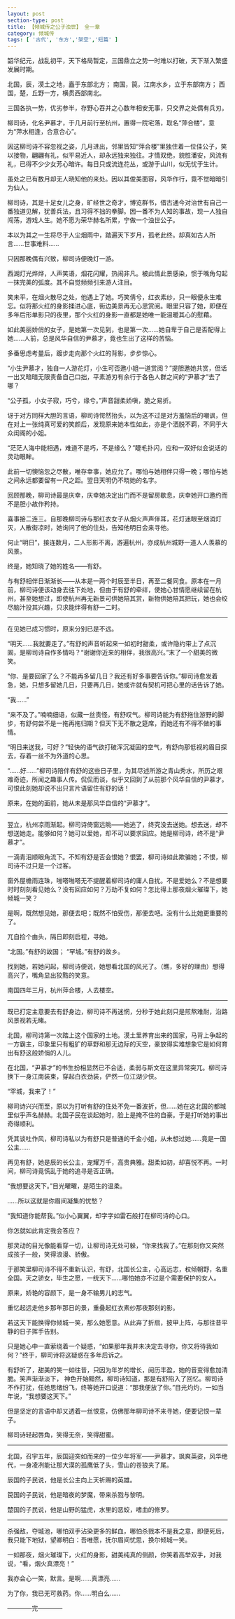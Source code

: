```yaml
---
layout: post
section-type: post
title: 【倾城传之公子浊世】 全一章
category: 倾城传
tags: [ '古代', '东方','架空','短篇' ]
---
```

韶华纪元，战乱初平，天下格局暂定，三国鼎立之势一时难以打破，天下渐入繁盛发展时期。

北国，辰，漠土之地，矗于东部北方；
南国，笢，江南水乡，立于东部南方；
西国，楚，丘野一方，横贯西部南北。

三国各执一势，优劣参半，存野心吞并之心数年相安无事，只交界之处偶有兵刃。

柳司诗，化名尹慕才，于几月前行至杭州，置得一院宅落，取名“萍合楼”，意为“萍水相逢，合意合心”。

因这柳司诗不容忽视之姿，几月进出，邻里皆知“萍合楼”里独住着一位佳公子，笑以接物，翩翩有礼，似平易近人，却永远独来独往。才情双绝，貌胜潘安，风流有礼，已得不少少女芳心暗许。每日只或流连花丛，或游于山川，似无忧于生计。

虽处之已有数月却无人晓知他的来处。因以其俊美面容，风华作行，竟不觉暗暗引为仙人。

柳司诗，其是十足女儿之身，旷经世之奇才，博览群书，借古通今对治世有自己一番独道见解，犹善兵法，且习得不拙的拳脚。因一番不为人知的事故，现一人独自闯荡，游戏人生。她不愿为荣华赫名所累，宁做一个浊世公子。

本以为其之一生将尽于人尘烟雨中，踏遍天下岁月，孤老此终。却真如古人所言……世事难料……

只因那晚偶有兴致，柳司诗便晚灯一游。

西湖灯光烨烨，人声笑语，烟花闪耀，热闹非凡。被此情此景感染，惯于嘴角勾起一抹完美的弧度。其不自觉频频引来游人注目。

笑未平，在烟火散尽之处，他遇上了她。巧笑倩兮，红衣素纱，只一眼便永生难忘。似将那火红的身影揉进心底，街边美景再无心思赏阅。眼里只容了她，即便在多年后形单影只的夜里，那个火红的身影一直都是她唯一能温暖其心的慰藉。

如此美丽娇俏的女子，是她第一次见到，也是第一次……她自卑于自己是否配得上她……人前，总是风华自信的尹慕才，竟也生出了这样的苦恼。

多番思虑考量后，踱步走向那个火红的背影，步步惊心。

“小生尹慕才，独自一人游花灯，小生可否邀小姐一道赏阅？”提胆邀她共赏，但话一出又暗暗无限责备自己口拙，平素游刃有余行于各色人群之间的“尹慕才”去了哪？

“公子孤，小女子寂，巧兮，缘兮。”声音甜柔娇嗔，脆之易折。

讶于对方同样大胆的言语，柳司诗愕然抬头，以为这不过是对方羞恼后的嘲讽，但在对上一张纯真可爱的笑颜后，发现原来她本性如此，亦是个洒脱不羁，不同于大众闺阁的小姐。

“茫茫人海中能相遇，难道不是巧，不是缘么？”睫毛扑闪，应和一双好似会说话的灵动眼眸。

此前一切懊恼忽之尽散，唯存幸事，她应允了。哪怕与她相伴只得一晚；哪怕与她之间永远都要留有一尺之距。翌日天明仍不晓她的名字。

回顾那晚，柳司诗最是庆幸，庆幸她决定出门而不是留房歇息，庆幸她开口邀约而不是胆小故作矜持。

喜事接二连三。自那晚柳司诗与那红衣女子从烟火声声伴耳，花灯迷眼至烟消灯灭，人散街凉时，她询问了他的住处，告知他明日会来寻他。

何止“明日”，接连数月，二人形影不离，游遍杭州，亦成杭州城野一道人人羡慕的风景。

终是，她知晓了她的姓名——有舒。

与有舒相伴日渐渐长——从本是一两个时辰至半日，再至二餐同食。原本在一月前，柳司诗便该动身去往下处地，但由于有舒的牵绊，使她心甘情愿继续留在杭州，甚至她想过，即使杭州再无新景可供她陪其赏，新物供她陪其把玩，她也会绞尽脑汁投其兴趣，只求能绊得有舒一二时。

****

在见她已成习惯时，原来分别已是不远。

“明天……我就要走了。”有舒的声音听起来一如初时甜柔，或许隐约带上了点沉圄，是柳司诗自作多情吗？“谢谢你近来的相伴，我很高兴。”末了一个甜美的微笑。

“你、是要回家了么？不能再多留几日？我还有好多事要告诉你。”柳司诗愈发着急，她，只想多留她几日，只要再几日，她或许就有契机可把心里的话告诉了她。

“我……”

“来不及了。”喃喃细语，似藏一丝责怪，有舒叹气。柳司诗能为有舒拖住游野的脚步，有舒何尝不是一拖再拖归期？但天下无不散之筵席，而她还有不得不做的事情。

“明日来送我，可好？”轻快的语气欲打破浑沉凝固的空气，有舒向那低视的眉目探去，存着一丝不为外道的心思。

“……好……”柳司诗陪伴有舒的这些日子里，为其尽述所游之青山秀水，所历之艰难奇迹，所闻之趣事人传。侃侃而谈，似乎又回到了从前那个风华自信的尹慕才。可恨此刻她却说不出只言片语留住有舒的话！

原来，在她的面前，她从未是那风华自信的“尹慕才”。

****

翌立，杭州凉雨渐起。柳司诗倚窗远眺——她逃了，终究没去送她。想去送，却不想送她走。能够如何？她可以爱她，却不可以要求回应。她是柳司诗，终不是“尹慕才”。

一滴青泪顺眼角流下。不知有舒是否会恨她？恨罢，柳司诗如此欺骗她；不恨，柳司诗不过只是一个过客。

窗外屋檐雨连珠，啪嗒啪嗒无不提醒着柳司诗的庸人自扰。不是爱她么？不是想要时时刻刻看见她么？没有回应如何？万劫不复如何？怎比得上那夜烟火璀璨下，她倾城一笑？

是啊，既然想见她，那便去吧；既然不怕受伤，那便去吧。没有什么比她更重要的了。

兀自捡个由头，隔日即刻启程，寻她。

“北国。”有舒的故国；
“罕城。”有舒的故乡。

找到她，若她问起，柳司诗便说，她想看北国的风光了。（瞧，多好的理由）想得高兴了，嘴角显出狡黠的笑意。

南国四年三月，杭州萍合楼，人去楼空。

****

既已打定主意要去有舒身边，柳司诗不再迷惘，分秒于她此刻只是煎熬难耐，沿路风景视若无睹。

北国，柳司诗第一次踏上这个国家的土地。漠土里养育出来的国家，马背上争起的一方霸主，印象里只有粗犷的草野和那无边际的天空，豪放得实难想象它是如何育出有舒这般娇俏的人儿。

在北国，“尹慕才”的书生扮相显然已不合适，柔弱与斯文在这里异常突兀。柳司诗换下一身江南装束，穿起白衣劲装，俨然一位江湖少侠。

“罕城，我来了！”

柳司诗兴兴而至，原以为打听有舒的住处不免一番波折，但……她在这北国的都城里似乎声名赫赫。北国子民在谈起她时，脸上是掩不住的自豪。于是打听她的事出奇得顺利。

凭其谈吐作风，柳司诗私以为有舒只是普通的千金小姐，从未想过她……竟是一国公主…… 

再见有舒，她是辰的长公主，宠耀万千，高贵典雅。甜柔如初，却喜悦不再。一时间，柳司诗竟慌乱于她的追寻是否正确。

“我想要这天下。”目光曜曜，是陌生的温柔。

……所以这就是你眉间凝集的忧愁？

“我知道你能帮我。”似小心翼翼，却字字如雷石般打在柳司诗的心口。

你怎就如此肯定我会答应？

那灵动的目光像能看穿一切，让柳司诗无处可躲，“你来找我了。”在那刻你又突然成孩子一般，笑得浪漫、骄傲。

于那笑里柳司诗不得不重新认识，有舒，北国长公主，心高远志，权倾朝野，名重全国。天之骄女，毕生之愿，一统天下……哪怕她亦不过是个需要保护的女人。

原来，娇艳的容颜下，是一身不输男儿的志气。 

重忆起远走他乡那年那日的景，重叠起红衣素纱那夜那刻的影。

若这天下能换得你倾城一笑，那么她愿意。从此弃了折扇，披甲上阵，与那往昔平静的日子挥手告别。

只是她心中一直萦绕着一个疑惑，“如果那年我并未决定去寻你，你又将待我如何？”终于，柳司诗将这疑惑在多年后诉之。

有舒听了，甜美的笑一如往昔，只因为年岁的增长，阅历丰盈，她的音变得愈加清脆。笑声渐渐淡下， 神色开始黯然，柳司诗知道，那是有舒陷入了回忆。柳司诗不作打扰，任她思绪纷飞，终等她开口说道：“那我便放了你。”目光灼灼，一如当年说，“我想要这天下。”

但是坚定的言语中却又透着一丝恨意，仿佛那年柳司诗不来寻她，便要记恨一辈子。

柳司诗轻起唇角，笑得无奈，笑得甜蜜。

****

北国，召宇五年，辰国迎突如而来的一位少年将军——尹慕才。飒爽英姿，风华绝代，一身凌冽能让那大漠的孤鹰低了头，雪山的苍狼夹了尾。

辰国的子民说，他是长公主向上天祈赐的英雄。

笢国的子民说，他是暗夜的梦魔，带来杀戮与黎明。

楚国的子民说，他是山野的猛虎，水里的恶蛟，嗜血的修罗。

****

杀强敌，夺城池，哪怕双手沾染更多的鲜血，哪怕杀戮本不是我之意，即便死后，我只能下地狱，望卿明白：吾唯愿，抚尔眉间忧思，换尔倾城一笑。

一如那夜，烟火璀璨下，火红的身影，甜美纯真的侧颜，你笑着高举双手，对我说，“看，烟火真漂亮！”

我亦会心一笑，默言。是啊……真漂亮……


为了你，我已无可救药。你……明白么……



————完————